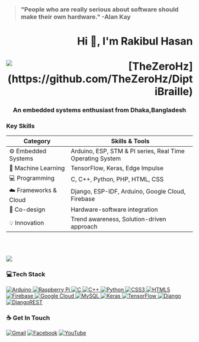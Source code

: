 > ### "People who are really serious about software should make their own hardware." -Alan Kay
<h1 align="right">&nbsp&nbsp&nbsp&nbspHi 👋, I'm Rakibul Hasan &nbsp&nbsp&nbsp&nbsp&nbsp&nbsp&nbsp&nbsp&nbsp&nbsp&nbsp&nbsp&nbsp&nbsp&nbsp&nbsp&nbsp&nbsp&nbsp&nbsp&nbsp&nbsp&nbsp&nbsp<img src="https://komarev.com/ghpvc/?username=TheZeroHz&label=Profile%20views&color=3399FF&style=flat" alt="[TheZeroHz](https://github.com/TheZeroHz/DiptiBraille)" /></h1>
<h3 align="center">An embedded systems enthusiast from Dhaka,Bangladesh
</h3>

### Key Skills

| **Category**         | **Skills & Tools**                                                  |
|----------------------|---------------------------------------------------------------------|
| :gear: Embedded Systems  | Arduino, ESP, STM & PI series, Real Time Operating System          |
| :robot: Machine Learning | TensorFlow, Keras, Edge Impulse                                      |
| :computer: Programming  | C, C++, Python, PHP, HTML, CSS                                       |
| :cloud: Frameworks & Cloud | Django, ESP-IDF, Arduino, Google Cloud, Firebase                     |
| :link: Co-design          | Hardware-software integration                                        |
| :bulb: Innovation         | Trend awareness, Solution-driven approach                            |

<br><br>

![](https://github-readme-stats.vercel.app/api/top-langs/?username=TheZeroHz&theme=white&hide_border=true&include_all_commits=false&count_private=false)
<h3 align="left">💻Tech Stack</h3>
<a href="#">
    <img src="https://img.shields.io/badge/-Arduino-00979D?style=for-the-badge&logo=Arduino&logoColor=white" alt="Arduino" />
</a>

<a href="#">
    <img src="https://img.shields.io/badge/-RaspberryPi-C51A4A?style=for-the-badge&logo=Raspberry-Pi&logoColor=white" alt="Raspberry Pi" />
</a>

<a href="#">
    <img src="https://img.shields.io/badge/c-%2300599C.svg?style=for-the-badge&logo=c&logoColor=white" alt="C" />
</a>

<a href="#">
    <img src="https://img.shields.io/badge/c++-%2300599C.svg?style=for-the-badge&logo=c%2B%2B&logoColor=white" alt="C++" />
</a>

<a href="#">
    <img src="https://img.shields.io/badge/python-3670A0?style=for-the-badge&logo=python&logoColor=ffdd54" alt="Python" />
</a>

<a href="#">
    <img src="https://img.shields.io/badge/css3-%231572B6.svg?style=for-the-badge&logo=css3&logoColor=white" alt="CSS3" />
</a>

<a href="#">
    <img src="https://img.shields.io/badge/html5-%23E34F26.svg?style=for-the-badge&logo=html5&logoColor=white" alt="HTML5" />
</a>

<a href="#">
    <img src="https://img.shields.io/badge/firebase-%23039BE5.svg?style=for-the-badge&logo=firebase&logoColor=white" alt="Firebase" />
</a>

<a href="#">
    <img src="https://img.shields.io/badge/GoogleCloud-%234285F4.svg?style=for-the-badge&logo=google-cloud&logoColor=white" alt="Google Cloud" />
</a>

<a href="#">
    <img src="https://img.shields.io/badge/mysql-%2300000f.svg?style=for-the-badge&logo=mysql&logoColor=white" alt="MySQL" />
</a>

<a href="#">
    <img src="https://img.shields.io/badge/Keras-%23D00000.svg?style=for-the-badge&logo=Keras&logoColor=white" alt="Keras" />
</a>

<a href="#">
    <img src="https://img.shields.io/badge/TensorFlow-%23FF6F00.svg?style=for-the-badge&logo=TensorFlow&logoColor=white" alt="TensorFlow" />
</a>

<a href="#">
    <img src="https://img.shields.io/badge/django-%23092E20.svg?style=for-the-badge&logo=django&logoColor=white" alt="Django" />
</a>

<a href="#">
    <img src="https://img.shields.io/badge/DJANGO-REST-ff1709?style=for-the-badge&logo=django&logoColor=white&color=ff1709&labelColor=gray" alt="DjangoREST" />
</a>


### ☕ Get In Touch
[![Gmail](https://img.shields.io/badge/-Gmail-c14438?style=flat&logo=Gmail&logoColor=white)](mailto:rakibhasan01316980149@gmail.com) [![Facebook](https://img.shields.io/badge/Facebook-%231877F2.svg?logo=Facebook&logoColor=white)](https://facebook.com/iamrakibulhasan) [![YouTube](https://img.shields.io/badge/YouTube-%23FF0000.svg?logo=YouTube&logoColor=white)](https://www.youtube.com/channel/UCmclthI4TeyJ3pFr7iuGWrA)
<br/>
